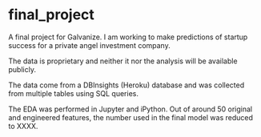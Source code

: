 # final_project
A final project for Galvanize. I am working to make predictions of startup success for a private angel investment company.

The data is proprietary and neither it nor the analysis will be available publicly.

The data come from a DBInsights (Heroku) database and was collected from multiple tables using SQL queries.

The EDA was performed in Jupyter and iPython. Out of around 50 original and engineered features, the number used in the final model was reduced to XXXX.

